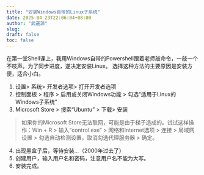 ```yaml
---
title: "安装Windows自带的Linux子系统"
date: 2025-04-23T22:06:04+08:00
author: "武道源"
slug:
draft: false
toc: false
---
```

在第一堂Shell课上，我用Windows自带的Powershell跟着老师敲命令，一敲一个不吱声。为了同步进度，遂决定安装Linux。
选择这种方法的主要原因是安装方便，适合小白。
1. 设置> 系统> 开发者选项> 打开开发者选项
2. 控制面板 > 程序 > 启用或关闭Windows功能 > 勾选“适用于Linux的Windows子系统”
3. Microsoft Store > 搜索“Ubuntu” > 下载> 安装
> 如果你的Microsoft Store无法联网，可能是由于梯子造成的。试试这样操作：Win + R > 输入“control.exe” > 网络和Internet选项 > 连接 > 局域网设置 > 勾选自动检测设置，取消勾选代理服务器 > 确定。
4. 出现黑盒子后，等待安装...（2000年过去了）
5. 创建用户，输入用户名和密码，注意用户名不能为大写。
6. 安装完成。

